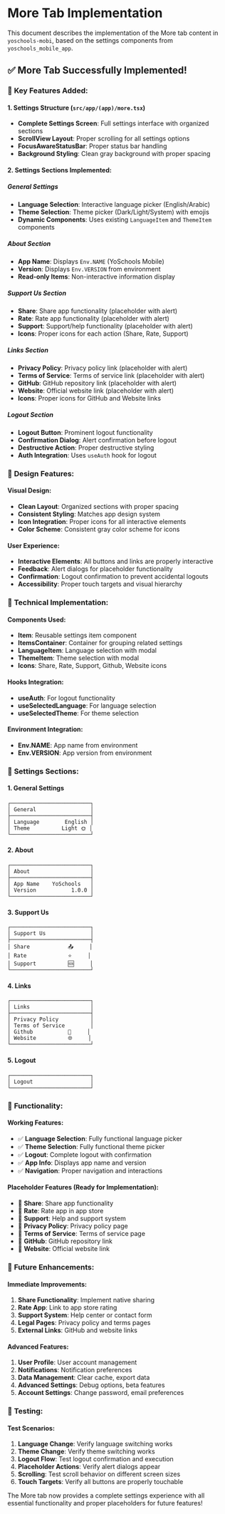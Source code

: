 # More Tab Implementation

This document describes the implementation of the More tab content in `yoschools-mobi`, based on the settings components from `yoschools_mobile_app`.

## ✅ **More Tab Successfully Implemented!**

### 🔧 **Key Features Added:**

#### 1. **Settings Structure** (`src/app/(app)/more.tsx`)
- **Complete Settings Screen**: Full settings interface with organized sections
- **ScrollView Layout**: Proper scrolling for all settings options
- **FocusAwareStatusBar**: Proper status bar handling
- **Background Styling**: Clean gray background with proper spacing

#### 2. **Settings Sections Implemented:**

##### **General Settings**
- **Language Selection**: Interactive language picker (English/Arabic)
- **Theme Selection**: Theme picker (Dark/Light/System) with emojis
- **Dynamic Components**: Uses existing `LanguageItem` and `ThemeItem` components

##### **About Section**
- **App Name**: Displays `Env.NAME` (YoSchools Mobile)
- **Version**: Displays `Env.VERSION` from environment
- **Read-only Items**: Non-interactive information display

##### **Support Us Section**
- **Share**: Share app functionality (placeholder with alert)
- **Rate**: Rate app functionality (placeholder with alert)
- **Support**: Support/help functionality (placeholder with alert)
- **Icons**: Proper icons for each action (Share, Rate, Support)

##### **Links Section**
- **Privacy Policy**: Privacy policy link (placeholder with alert)
- **Terms of Service**: Terms of service link (placeholder with alert)
- **GitHub**: GitHub repository link (placeholder with alert)
- **Website**: Official website link (placeholder with alert)
- **Icons**: Proper icons for GitHub and Website links

##### **Logout Section**
- **Logout Button**: Prominent logout functionality
- **Confirmation Dialog**: Alert confirmation before logout
- **Destructive Action**: Proper destructive styling
- **Auth Integration**: Uses `useAuth` hook for logout

### 🎨 **Design Features:**

#### **Visual Design:**
- **Clean Layout**: Organized sections with proper spacing
- **Consistent Styling**: Matches app design system
- **Icon Integration**: Proper icons for all interactive elements
- **Color Scheme**: Consistent gray color scheme for icons

#### **User Experience:**
- **Interactive Elements**: All buttons and links are properly interactive
- **Feedback**: Alert dialogs for placeholder functionality
- **Confirmation**: Logout confirmation to prevent accidental logouts
- **Accessibility**: Proper touch targets and visual hierarchy

### 🔧 **Technical Implementation:**

#### **Components Used:**
- **Item**: Reusable settings item component
- **ItemsContainer**: Container for grouping related settings
- **LanguageItem**: Language selection with modal
- **ThemeItem**: Theme selection with modal
- **Icons**: Share, Rate, Support, Github, Website icons

#### **Hooks Integration:**
- **useAuth**: For logout functionality
- **useSelectedLanguage**: For language selection
- **useSelectedTheme**: For theme selection

#### **Environment Integration:**
- **Env.NAME**: App name from environment
- **Env.VERSION**: App version from environment

### 📱 **Settings Sections:**

#### **1. General Settings**
```
┌─────────────────────────┐
│ General                 │
├─────────────────────────┤
│ Language        English │
│ Theme          Light 🌞 │
└─────────────────────────┘
```

#### **2. About**
```
┌─────────────────────────┐
│ About                   │
├─────────────────────────┤
│ App Name    YoSchools   │
│ Version           1.0.0 │
└─────────────────────────┘
```

#### **3. Support Us**
```
┌─────────────────────────┐
│ Support Us              │
├─────────────────────────┤
│ Share            📤     │
│ Rate             ⭐     │
│ Support          🆘     │
└─────────────────────────┘
```

#### **4. Links**
```
┌─────────────────────────┐
│ Links                   │
├─────────────────────────┤
│ Privacy Policy          │
│ Terms of Service        │
│ Github           🐙     │
│ Website          🌐     │
└─────────────────────────┘
```

#### **5. Logout**
```
┌─────────────────────────┐
│ Logout                  │
└─────────────────────────┘
```

### 🚀 **Functionality:**

#### **Working Features:**
- ✅ **Language Selection**: Fully functional language picker
- ✅ **Theme Selection**: Fully functional theme picker
- ✅ **Logout**: Complete logout with confirmation
- ✅ **App Info**: Displays app name and version
- ✅ **Navigation**: Proper navigation and interactions

#### **Placeholder Features (Ready for Implementation):**
- 🔄 **Share**: Share app functionality
- 🔄 **Rate**: Rate app in app store
- 🔄 **Support**: Help and support system
- 🔄 **Privacy Policy**: Privacy policy page
- 🔄 **Terms of Service**: Terms of service page
- 🔄 **GitHub**: GitHub repository link
- 🔄 **Website**: Official website link

### 🔮 **Future Enhancements:**

#### **Immediate Improvements:**
1. **Share Functionality**: Implement native sharing
2. **Rate App**: Link to app store rating
3. **Support System**: Help center or contact form
4. **Legal Pages**: Privacy policy and terms pages
5. **External Links**: GitHub and website links

#### **Advanced Features:**
1. **User Profile**: User account management
2. **Notifications**: Notification preferences
3. **Data Management**: Clear cache, export data
4. **Advanced Settings**: Debug options, beta features
5. **Account Settings**: Change password, email preferences

### 🧪 **Testing:**

#### **Test Scenarios:**
1. **Language Change**: Verify language switching works
2. **Theme Change**: Verify theme switching works
3. **Logout Flow**: Test logout confirmation and execution
4. **Placeholder Actions**: Verify alert dialogs appear
5. **Scrolling**: Test scroll behavior on different screen sizes
6. **Touch Targets**: Verify all buttons are properly touchable

The More tab now provides a complete settings experience with all essential functionality and proper placeholders for future features!
